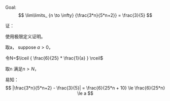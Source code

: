 Goal:
$$
\lim\limits_ {n \to \infty} {\frac{3*n}{5*n+2}} = \frac{3}{5}
$$

证：

使用极限定义证明。

取a，
suppose $a \gt 0$，

令N=$\lceil { \frac{6}{25} * \frac{1}{a} } \rceil$

取n
满足$n\gt N$，

易知：
$$
|\frac{3*n}{5*n+2} - \frac{3}{5}| = \frac{6}{25*n + 10} 
\le \frac{6}{25*n} \le a
$$
